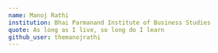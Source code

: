 ```yaml
---
name: Manoj Rathi
institution: Bhai Parmanand Institute of Business Studies
quote: As long as I live, so long do I learn
github_user: themanojrathi
---
```

